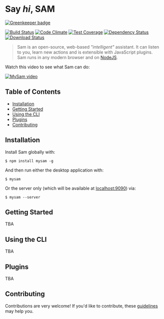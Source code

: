 # Say *hi*, SAM

[![Greenkeeper badge](https://badges.greenkeeper.io/mysamai/mysam.svg)](https://greenkeeper.io/)

[![Build Status](https://travis-ci.org/mysamai/mysam.png?branch=master)](https://travis-ci.org/mysamai/mysam)
[![Code Climate](https://codeclimate.com/github/mysamai/mysam/badges/gpa.svg)](https://codeclimate.com/github/mysamai/mysam)
[![Test Coverage](https://codeclimate.com/github/mysamai/mysam/badges/coverage.svg)](https://codeclimate.com/github/mysamai/mysam/coverage)
[![Dependency Status](https://img.shields.io/david/mysamai/mysam.svg?style=flat-square)](https://david-dm.org/mysamai/mysam)
[![Download Status](https://img.shields.io/npm/dm/mysam.svg?style=flat-square)](https://www.npmjs.com/package/mysam)

> Sam is an open-source, web-based *"intelligent"* assistant. It can listen to you, learn new actions and is extensible with JavaScript plugins. Sam runs in any modern browser and on [NodeJS](https://nodejs.org/en/).

Watch this video to see what Sam can do:

[![MySam video](http://mysamai.github.io/mysam/mysam-video.png)](https://www.youtube.com/watch?v=VxFtSsCM_bo)

## Table of Contents

- [Installation](#installation)
- [Getting Started](#getting-started)
- [Using the CLI](#using-the-cli)
- [Plugins](#plugins)
- [Contributing](#contributing)

## Installation

Install Sam globally with:

`$ npm install mysam -g`

And then run either the desktop application with:

`$ mysam`

Or the server only (which will be available at [localhost:9090](http://localhost:9090)) via:

`$ mysam --server`

## Getting Started

TBA

## Using the CLI

TBA

## Plugins

TBA

## Contributing

Contributions are very welcome! If you'd like to contribute, these [guidelines](CONTRIBUTING.md) may help you.
